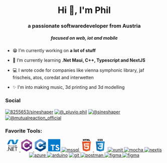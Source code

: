 <h1 align="center">Hi 👋, I'm Phil</h1>
<h3 align="center">a passionate softwaredeveloper from Austria</h3>
<h5 align="center">focused on web, iot and mobile</h5>

- :grin: I’m currently working on **a lot of stuff**

- :seedling: I’m currently learning **.Net Maui, C++, Typescript and NextJS**

- :computer: I wrote code for companies like vienna symphonic library, jaf frischeis, atos, coredat and interwetten

- :sparkles: I'm into making music, 3d printing and 3d modelling

<h3 align="left">Social</h3>
<p align="left">
<a href="https://stackoverflow.com/users/8255653/sineshaper" target="blank"><img align="center" src="https://raw.githubusercontent.com/rahuldkjain/github-profile-readme-generator/master/src/images/icons/Social/stack-overflow.svg" alt="8255653/sineshaper" height="30" width="40" /></a>
<a href="https://instagram.com/@_pluvio.phil" target="blank"><img align="center" src="https://raw.githubusercontent.com/rahuldkjain/github-profile-readme-generator/master/src/images/icons/Social/instagram.svg" alt="@_pluvio.phil" height="30" width="40" /></a>
<a href="https://medium.com/@sineshaper" target="blank"><img align="center" src="https://raw.githubusercontent.com/rahuldkjain/github-profile-readme-generator/master/src/images/icons/Social/medium.svg" alt="@sineshaper" height="30" width="40" /></a>
<a href="https://mastodon.social/deck/@mutualreaction_official" target="blank"><img align="center" src="https://docs.joinmastodon.org/brand.svg" alt="@mutualreaction_official" height="30" width="40" /></a>
</p>

<h3 align="left">Favorite Tools:</h3>
<p align="center"> 
  <a href="https://dotnet.microsoft.com/" target="_blank" rel="noreferrer"> <img src="https://raw.githubusercontent.com/devicons/devicon/master/icons/dot-net/dot-net-original-wordmark.svg" alt="dotnet" width="40" height="40"/> </a> 
  <a href="https://www.w3schools.com/cs/" target="_blank" rel="noreferrer"> <img src="https://raw.githubusercontent.com/devicons/devicon/master/icons/csharp/csharp-original.svg" alt="csharp" width="40" height="40"/> </a> 
  <a href="https://www.w3schools.com/cpp/" target="_blank" rel="noreferrer"> <img src="https://raw.githubusercontent.com/devicons/devicon/master/icons/cplusplus/cplusplus-original.svg" alt="cplusplus" width="40" height="40"/> </a> 
  <a href="https://www.typescriptlang.org/" target="_blank" rel="noreferrer"> <img src="https://raw.githubusercontent.com/devicons/devicon/master/icons/typescript/typescript-original.svg" alt="typescript" width="40" height="40"/> </a> 
  <a href="https://www.microsoft.com/en-us/sql-server" target="_blank" rel="noreferrer"> <img src="https://www.svgrepo.com/show/303229/microsoft-sql-server-logo.svg" alt="mssql" width="40" height="40"/> </a> 
  <a href="https://www.w3.org/html/" target="_blank" rel="noreferrer"> <img src="https://raw.githubusercontent.com/devicons/devicon/master/icons/html5/html5-original-wordmark.svg" alt="html5" width="40" height="40"/> </a> 
  <a href="https://www.w3schools.com/css/" target="_blank" rel="noreferrer"> <img src="https://raw.githubusercontent.com/devicons/devicon/master/icons/css3/css3-original-wordmark.svg" alt="css3" width="40" height="40"/> </a> 
  <a href="https://xunit.net/" target="_blank" rel="noreferrer"> <img src="https://raw.github.com/xunit/media/main/full-logo.png" alt="xunit" width="180" height="40"/>
  <a href="https://mochajs.org" target="_blank" rel="noreferrer"> <img src="https://www.vectorlogo.zone/logos/mochajs/mochajs-icon.svg" alt="mocha" width="40" height="40"/> </a> 
  <a href="https://nextjs.org/" target="_blank" rel="noreferrer"> <img src="https://cdn.worldvectorlogo.com/logos/nextjs-2.svg" alt="nextjs" width="40" height="40"/> </a> 
  <a href="https://azure.microsoft.com/en-in/" target="_blank" rel="noreferrer"> <img src="https://www.vectorlogo.zone/logos/microsoft_azure/microsoft_azure-icon.svg" alt="azure" width="40" height="40"/> </a> 
  <a href="https://www.arduino.cc/" target="_blank" rel="noreferrer"><img src="https://cdn.worldvectorlogo.com/logos/arduino-1.svg" alt="arduino" width="40" height="40"/></a> 
  <a href="https://git-scm.com/" target="_blank" rel="noreferrer"> <img src="https://www.vectorlogo.zone/logos/git-scm/git-scm-icon.svg" alt="git" width="40" height="40"/> </a> 
  <a href="https://postman.com" target="_blank" rel="noreferrer"> <img src="https://www.vectorlogo.zone/logos/getpostman/getpostman-icon.svg" alt="postman" width="40" height="40"/> </a> 
  <a href="https://www.figma.com/" target="_blank" rel="noreferrer"> <img src="https://www.vectorlogo.zone/logos/figma/figma-icon.svg" alt="figma" width="40" height="40"/> </a> 
  <a href="https://affinity.serif.com/en-us/designer" target="_blank" rel="noreferrer"> <img src="https://cdn.serif.com/affinity/img/global/logos/affinity-designer-2-light-landscape-090520190839.svg" alt="figma" width="140" height="40"/>
</p>
</p>

